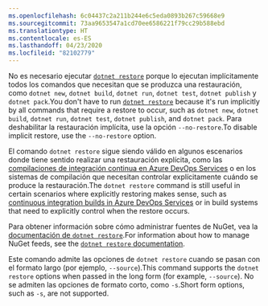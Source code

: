 ```yaml
---
ms.openlocfilehash: 6c04437c2a211b244e6c5eda0893b267c59668e9
ms.sourcegitcommit: 73aa9653547a1cd70ee6586221f79cc29b588ebd
ms.translationtype: HT
ms.contentlocale: es-ES
ms.lasthandoff: 04/23/2020
ms.locfileid: "82102779"
---
```

<span data-ttu-id="dc8be-101">No es necesario ejecutar [`dotnet restore`](~/docs/core/tools/dotnet-restore.md) porque lo ejecutan implícitamente todos los comandos que necesitan que se produzca una restauración, como `dotnet new`, `dotnet build`, `dotnet run`, `dotnet test`, `dotnet publish` y `dotnet pack`.</span><span class="sxs-lookup"><span data-stu-id="dc8be-101">You don't have to run [`dotnet restore`](~/docs/core/tools/dotnet-restore.md) because it's run implicitly by all commands that require a restore to occur, such as `dotnet new`, `dotnet build`, `dotnet run`, `dotnet test`, `dotnet publish`, and `dotnet pack`.</span></span> <span data-ttu-id="dc8be-102">Para deshabilitar la restauración implícita, use la opción `--no-restore`.</span><span class="sxs-lookup"><span data-stu-id="dc8be-102">To disable implicit restore, use the `--no-restore` option.</span></span>

<span data-ttu-id="dc8be-103">El comando `dotnet restore` sigue siendo válido en algunos escenarios donde tiene sentido realizar una restauración explícita, como las [compilaciones de integración continua en Azure DevOps Services](https://docs.microsoft.com/azure/devops/build-release/apps/aspnet/build-aspnet-core) o en los sistemas de compilación que necesitan controlar explícitamente cuándo se produce la restauración.</span><span class="sxs-lookup"><span data-stu-id="dc8be-103">The `dotnet restore` command is still useful in certain scenarios where explicitly restoring makes sense, such as [continuous integration builds in Azure DevOps Services](https://docs.microsoft.com/azure/devops/build-release/apps/aspnet/build-aspnet-core) or in build systems that need to explicitly control when the restore occurs.</span></span>

<span data-ttu-id="dc8be-104">Para obtener información sobre cómo administrar fuentes de NuGet, vea la [documentación de `dotnet restore`](../docs/core/tools/dotnet-restore.md).</span><span class="sxs-lookup"><span data-stu-id="dc8be-104">For information about how to manage NuGet feeds, see the [`dotnet restore` documentation](../docs/core/tools/dotnet-restore.md).</span></span>

<span data-ttu-id="dc8be-105">Este comando admite las opciones de `dotnet restore` cuando se pasan con el formato largo (por ejemplo, `--source`).</span><span class="sxs-lookup"><span data-stu-id="dc8be-105">This command supports the `dotnet restore` options when passed in the long form (for example, `--source`).</span></span> <span data-ttu-id="dc8be-106">No se admiten las opciones de formato corto, como `-s`.</span><span class="sxs-lookup"><span data-stu-id="dc8be-106">Short form options, such as `-s`, are not supported.</span></span>
